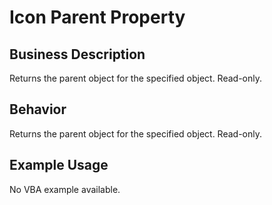 # Icon Parent Property

## Business Description
Returns the parent object for the specified object. Read-only.

## Behavior
Returns the parent object for the specified object. Read-only.

## Example Usage
No VBA example available.